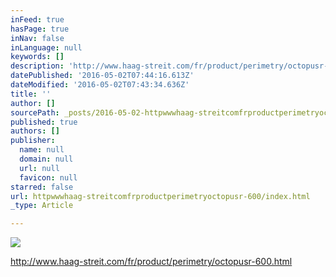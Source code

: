 ```yaml
---
inFeed: true
hasPage: true
inNav: false
inLanguage: null
keywords: []
description: 'http://www.haag-streit.com/fr/product/perimetry/octopusr-600.html'
datePublished: '2016-05-02T07:44:16.613Z'
dateModified: '2016-05-02T07:43:34.636Z'
title: ''
author: []
sourcePath: _posts/2016-05-02-httpwwwhaag-streitcomfrproductperimetryoctopusr-600.md
published: true
authors: []
publisher:
  name: null
  domain: null
  url: null
  favicon: null
starred: false
url: httpwwwhaag-streitcomfrproductperimetryoctopusr-600/index.html
_type: Article

---
```

![](https://the-grid-user-content.s3-us-west-2.amazonaws.com/a61ab3ca-1e53-4a1f-aef7-7b879f56ce9a.jpg)

http://www.haag-streit.com/fr/product/perimetry/octopusr-600.html